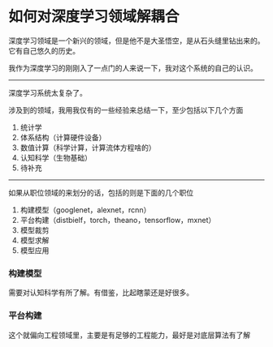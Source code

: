 如何对深度学习领域解耦合
===

深度学习领域是一个新兴的领域，但是他不是大圣悟空，是从石头缝里钻出来的。它有自己悠久的历史。

我作为深度学习的刚刚入了一点门的人来说一下，我对这个系统的自己的认识。

---

深度学习系统太复杂了。

涉及到的领域，我用我仅有的一些经验来总结一下，至少包括以下几个方面

1. 统计学
2. 体系结构（计算硬件设备）
3. 数值计算（科学计算，计算流体方程啥的）
4. 认知科学（生物基础）
5. 待补充

---

如果从职位领域的来划分的话，包括的则是下面的几个职位

1. 构建模型（googlenet，alexnet，rcnn）
2. 平台构建（distbielf，torch，theano，tensorflow，mxnet）
3. 模型裁剪
4. 模型求解
5. 模型应用


### 构建模型

需要对认知科学有所了解。有借鉴，比起瞎蒙还是好很多。

### 平台构建

这个就偏向工程领域里，主要是有足够的工程能力，最好是对底层算法有了解

###
